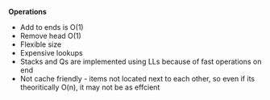 ﻿**Operations**

 
- Add to ends is O(1)
- Remove head O(1)
- Flexible size
- Expensive lookups
- Stacks and Qs are implemented using LLs because of fast operations on end
- Not cache friendly - items not located next to each other, so even if its theoritically O(n), it may not be as effcient 